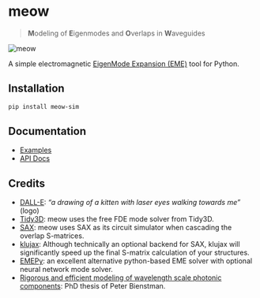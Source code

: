 # meow

> **M**odeling of **E**igenmodes and **O**verlaps in **W**aveguides

![meow](https://flaport.github.io/meow/_static/meow.png)

A simple electromagnetic [EigenMode Expansion (EME)](https://en.wikipedia.org/wiki/Eigenmode_expansion) tool for Python.

## Installation

```sh
pip install meow-sim
```

## Documentation

- [Examples](https://flaport.github.io/meow/examples.html)
- [API Docs](https://flaport.github.io/meow/meow.html)

## Credits

- [DALL-E](https://labs.openai.com): _“a drawing of a kitten with laser eyes walking towards me”_ (logo)
- [Tidy3D](https://github.com/flexcompute/tidy3d): meow uses the free FDE mode solver from Tidy3D.
- [SAX](https://github.com/flaport/sax): meow uses SAX as its circuit simulator when cascading the overlap S-matrices.
- [klujax](https://github.com/flaport/sax): Although technically an optional backend for SAX, klujax will significantly speed up the final S-matrix calculation of your structures.
- [EMEPy](https://github.com/BYUCamachoLab/emepy): an excellent alternative python-based EME solver with optional neural network mode solver.
- [Rigorous and efficient modeling of wavelength scale photonic components](http://photonics.intec.ugent.be/download/phd_104.pdf): PhD thesis of Peter Bienstman.
